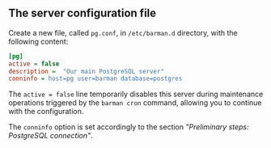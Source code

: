 ## The server configuration file

Create a new file, called `pg.conf`, in `/etc/barman.d` directory, with the following content:

``` ini
[pg]
active = false
description =  "Our main PostgreSQL server"
conninfo = host=pg user=barman database=postgres
```

The `active = false` line temporarily disables this server during maintenance operations triggered by the `barman cron` command, allowing you to continue with the configuration.

The `conninfo` option is set accordingly to the section _"Preliminary steps: PostgreSQL connection"_.

<!-- TODO

- Execute barman check to create dirs?
- Execute barman show-server to get information about incoming directory for WAL archiving

-->